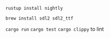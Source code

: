 `rustup install nightly`

`brew install sdl2 sdl2_ttf`

`cargo run`
`cargo test`
`cargo clippy` to lint